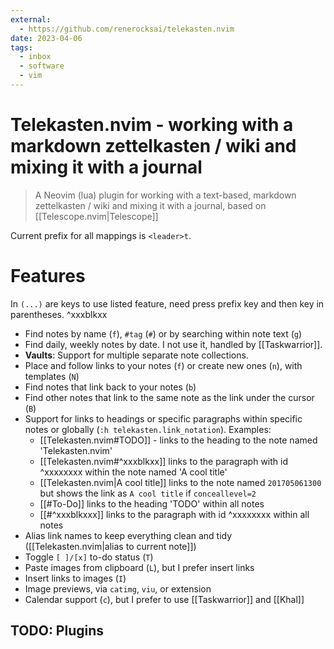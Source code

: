 ```yaml
---
external:
  - https://github.com/renerocksai/telekasten.nvim
date: 2023-04-06
tags:
  - inbox
  - software
  - vim
---
```


# Telekasten.nvim - working with a markdown zettelkasten / wiki and mixing it with a journal

> A Neovim (lua) plugin for working with a text-based, markdown zettelkasten /
> wiki and mixing it with a journal, based on [[Telescope.nvim|Telescope]]

Current prefix for all mappings is `<leader>t`.

# Features

In `(...)` are keys to use listed feature, need press prefix key and then key in
parentheses.
^xxxblkxx

- Find notes by name (`f`), `#tag` (`#`) or by searching within note text (`g`)
- Find daily, weekly notes by date. I not use it, handled by [[Taskwarrior]].
- **Vaults**: Support for multiple separate note collections.
- Place and follow links to your notes (`f`) or create new ones (`n`), with templates (`N`)
- Find notes that link back to your notes (`b`)
- Find other notes that link to the same note as the link under the cursor (`B`)
- Support for links to headings or specific paragraphs within specific notes
or globally (`:h telekasten.link_notation`). Examples:
  * [[Telekasten.nvim#TODO]] - links to the heading to the note named
  'Telekasten.nvim'
  * [[Telekasten.nvim#^xxxblkxx]] links to the paragraph with id ^xxxxxxxx within
  the note named 'A cool title'
  * [[Telekasten.nvim|A cool title]] links to the note named `201705061300` but shows
  the link as `A cool title` if `conceallevel=2`
  * [[#To-Do]] links to the heading 'TODO' within all notes
  * [[#^xxxblkxxx]] links to the paragraph with id ^xxxxxxxx within all notes
- Alias link names to keep everything clean and tidy ([[Telekasten.nvim|alias to current note]])
- Toggle `[ ]/[x]` to-do status (`T`)
- Paste images from clipboard (`L`), but I prefer insert links
- Insert links to images (`I`)
- Image previews, via `catimg`, `viu`, or extension
- Calendar support (`c`), but I prefer to use [[Taskwarrior]] and [[Khal]]

## TODO: Plugins
